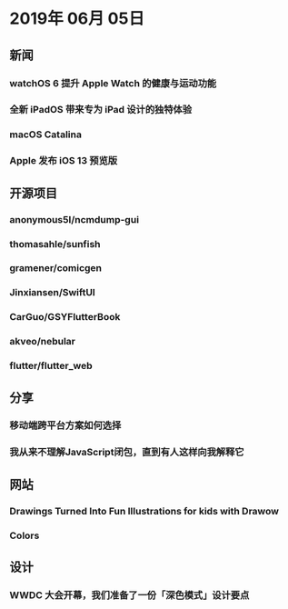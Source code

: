 # 2019年 06月 05日

## 新闻

### watchOS 6 提升 Apple Watch 的健康与运动功能

<daily-item
  url="https://www.apple.com/cn/newsroom/2019/06/watchos-6-advances-health-and-fitness-capabilities-for-apple-watch/"/>

### 全新 iPadOS 带来专为 iPad 设计的独特体验

<daily-item
  url="https://www.apple.com/cn/newsroom/2019/06/the-new-ipados-powers-unique-experiences-designed-for-ipad/"/>

### macOS Catalina

<daily-item
  url="https://www.apple.com/macos/catalina-preview/?utm_source=xinquji"
  :is-chinese="false"/>

### Apple 发布 iOS 13 预览版

<daily-item
  url="https://www.apple.com/cn/newsroom/2019/06/apple-previews-ios-13/"/>

## 开源项目

### anonymous5l/ncmdump-gui

<daily-item
  note="网易云音乐下载的 ncm 格式的歌曲可以转换为 mp3"
  url="https://github.com/anonymous5l/ncmdump-gui"
  lang="C#"
  watch="18"
  star="239"
  fork="45"/>

### thomasahle/sunfish

<daily-item
  note="111 行 Python 代码国际象棋引擎"
  url="https://github.com/thomasahle/sunfish"
  lang="Python,Roff"
  watch="68"
  star="1622"
  fork="292"
  :is-chinese="false"/>

### gramener/comicgen

<daily-item
  note="在线漫画人物生成，你可以将自定义的人物图片用于你的网站或者 APP 中"
  url="https://github.com/gramener/comicgen"
  lang="HTML,JavaScript,CSS"
  watch="4"
  star="88"
  fork="4"
  :is-chinese="false"/>

### Jinxiansen/SwiftUI

<daily-item
  note="SwiftUI 官方示例"
  url="https://github.com/Jinxiansen/SwiftUI"
  lang="Swift"
  watch="7"
  star="258"
  fork="14"/>

### CarGuo/GSYFlutterBook

<daily-item
  note="Flutter完整开发实战详解系列，本系列将完整讲述：如何快速从 0 开发一个完整的 Flutter APP，配套高完成度 Flutter 开源项目 GSYGithubAppFlutter ，同时会提供一些Flutter的开发细节技巧，之后深入源码和实战为你全面解析 Flutter 。"
  url="https://github.com/CarGuo/GSYFlutterBook"
  lang="other"
  watch="0"
  star="64"
  fork="6"/>

### akveo/nebular

<daily-item
  note="用于 web 的 UI 工具包和设计系统，支持亮 / 暗模式"
  url="https://github.com/akveo/nebular?utm_source=xinquji"
  lang="TypeScript,CSS,HTML,Other"
  watch="189"
  star="4264"
  fork="800"
  :is-chinese="false"/>

### flutter/flutter_web

<daily-item
  note="Flutter for Web"
  url="https://github.com/flutter/flutter_web"
  lang="Dart,Other"
  watch="176"
  star="3381"
  fork="176"
  :is-chinese="false"/>

## 分享

### 移动端跨平台方案如何选择

<daily-item
  url="https://segmentfault.com/a/1190000019348575"/>

### 我从来不理解JavaScript闭包，直到有人这样向我解释它

<daily-item
  url="https://juejin.im/post/5cf468a9f265da1bb77652aa"/>

## 网站

### Drawings Turned Into Fun Illustrations for kids with Drawow

<daily-item
  note="将儿童绘画变成有趣的插图"
  url="https://drawow.com/"
  :is-chinese="false"/>

### Colors

<daily-item
  note="调色板工具"
  url="https://colors.matdoes.dev/"
  :is-chinese="false"/>

## 设计

### WWDC 大会开幕，我们准备了一份「深色模式」设计要点

<daily-item
  url="https://www.uisdc.com/dark-mode-design-skills"/>

<daily-footer/>
